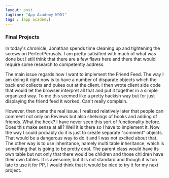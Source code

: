 ```yaml
---
layout: post
tagline: "App Academy W9D1"
tags : [app academy]
---
```



### Final Projects

In today's chronicle, Jonathan spends time cleaning up and tightening the screws on PerfectPerusals. I am pretty satisified with much of what was done but I still think that there are a few flaws here and there that would require some research to competently address.

The main issue regards how I want to implement the Friend Feed. The way I am doing it right now is to have a number of disparate objects which the back end collects and pukes out at the client. I then wrote client side code that would let the browser interpret all that and put it together in a simple organized way. To me this seemed like a pretty hackish way but for just displaying the friend feed it worked. Can't really complain.

However, then came the real issue. I realized relatively later that people can comment not only on Reviews but also shelvings of books and adding of friends. What the heck? I have never seen this sort of functionality before. Does this make sense at all? Well it is there so I have to implement it. Now the way I could probably do it is just to create separate "comment" objects. That would be a dangerous way to do it and I was not excited about that. The other way is to use inheritance, namely multi table inheritance, which is something that is going to be pretty cool. The parent class would have its own table but not only that there would be children and those children have their own tables. It is awesome, but it is not standard and though it is too late to use it for PP, I would think that it would be nice to try it for my next project.